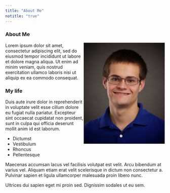 ```yaml
---
title: "About Me"
notitle: "true"
---
```


### About Me

<img align="right" src="Timothy.Steward.jpg" width="256px">
Lorem ipsum dolor sit amet, consectetur adipiscing elit, sed do eiusmod tempor incididunt ut labore et dolore magna aliqua. Ut enim ad minim veniam, quis nostrud exercitation ullamco laboris nisi ut aliquip ex ea commodo consequat.

### My life

Duis aute irure dolor in reprehenderit in voluptate velit esse cillum dolore eu fugiat nulla pariatur. Excepteur sint occaecat cupidatat non proident, sunt in culpa qui officia deserunt mollit anim id est laborum.

 - Dictumst
 - Vestibulum
 - Rhoncus
 - Pellentesque
 
Maecenas accumsan lacus vel facilisis volutpat est velit. Arcu bibendum at varius vel. Aliquam etiam erat velit scelerisque in dictum non consectetur a. Pulvinar sapien et ligula ullamcorper malesuada proin libero nunc. 

Ultrices dui sapien eget mi proin sed. Dignissim sodales ut eu sem.
